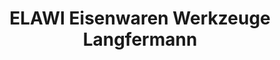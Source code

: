 ---
title: "ELAWI Eisenwaren Werkzeuge Langfermann"
url: /wildeshausen/elawi-eisenwaren-werkzeuge-langfermann/
shop: Eisenwaren
---